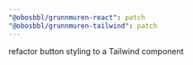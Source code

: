 ```yaml
---
"@obosbbl/grunnmuren-react": patch
"@obosbbl/grunnmuren-tailwind": patch
---
```


refactor button styling to a Tailwind component
